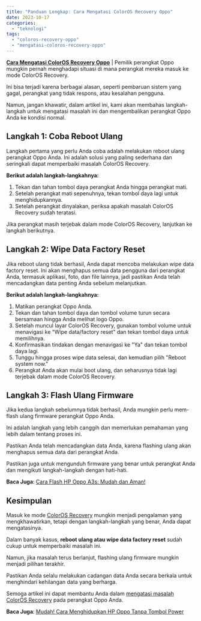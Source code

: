 ```yaml
---
title: "Panduan Lengkap: Cara Mengatasi ColorOS Recovery Oppo"
date: 2023-10-17
categories: 
  - "teknologi"
tags: 
  - "coloros-recovery-oppo"
  - "mengatasi-coloros-recovery-oppo"
---
```


[**Cara Mengatasi ColorOS Recovery Oppo**](https://ajiekusumadhany.com/cara-mengatasi-coloros-recovery-oppo/) | Pemilik perangkat Oppo mungkin pernah menghadapi situasi di mana perangkat mereka masuk ke mode ColorOS Recovery.

Ini bisa terjadi karena berbagai alasan, seperti pembaruan sistem yang gagal, perangkat yang tidak respons, atau kesalahan pengguna.

Namun, jangan khawatir, dalam artikel ini, kami akan membahas langkah-langkah untuk mengatasi masalah ini dan mengembalikan perangkat Oppo Anda ke kondisi normal.

## Langkah 1: Coba Reboot Ulang

Langkah pertama yang perlu Anda coba adalah melakukan reboot ulang perangkat Oppo Anda. Ini adalah solusi yang paling sederhana dan seringkali dapat memperbaiki masalah ColorOS Recovery.

**Berikut adalah langkah-langkahnya:**

1. Tekan dan tahan tombol daya perangkat Anda hingga perangkat mati.
2. Setelah perangkat mati sepenuhnya, tekan tombol daya lagi untuk menghidupkannya.
3. Setelah perangkat dinyalakan, periksa apakah masalah ColorOS Recovery sudah teratasi.

Jika perangkat masih terjebak dalam mode ColorOS Recovery, lanjutkan ke langkah berikutnya.

## Langkah 2: Wipe Data Factory Reset

Jika reboot ulang tidak berhasil, Anda dapat mencoba melakukan wipe data factory reset. Ini akan menghapus semua data pengguna dari perangkat Anda, termasuk aplikasi, foto, dan file lainnya, jadi pastikan Anda telah mencadangkan data penting Anda sebelum melanjutkan.

**Berikut adalah langkah-langkahnya:**

1. Matikan perangkat Oppo Anda.
2. Tekan dan tahan tombol daya dan tombol volume turun secara bersamaan hingga Anda melihat logo Oppo.
3. Setelah muncul layar ColorOS Recovery, gunakan tombol volume untuk menavigasi ke "Wipe data/factory reset" dan tekan tombol daya untuk memilihnya.
4. Konfirmasikan tindakan dengan menavigasi ke "Ya" dan tekan tombol daya lagi.
5. Tunggu hingga proses wipe data selesai, dan kemudian pilih "Reboot system now."
6. Perangkat Anda akan mulai boot ulang, dan seharusnya tidak lagi terjebak dalam mode ColorOS Recovery.

## Langkah 3: Flash Ulang Firmware

Jika kedua langkah sebelumnya tidak berhasil, Anda mungkin perlu mem-flash ulang firmware perangkat Oppo Anda.

Ini adalah langkah yang lebih canggih dan memerlukan pemahaman yang lebih dalam tentang proses ini.

Pastikan Anda telah mencadangkan data Anda, karena flashing ulang akan menghapus semua data dari perangkat Anda.

Pastikan juga untuk mengunduh firmware yang benar untuk perangkat Anda dan mengikuti langkah-langkah dengan hati-hati.

**Baca Juga**: [Cara Flash HP Oppo A3s: Mudah dan Aman!](https://ajiekusumadhany.com/cara-flash-hp-oppo-a3s-mudah-dan-aman/)

## Kesimpulan

Masuk ke mode [ColorOS Recovery](https://ajiekusumadhany.com/cara-mengatasi-coloros-recovery-oppo/) mungkin menjadi pengalaman yang mengkhawatirkan, tetapi dengan langkah-langkah yang benar, Anda dapat mengatasinya.

Dalam banyak kasus, **reboot ulang atau wipe data factory reset** sudah cukup untuk memperbaiki masalah ini.

Namun, jika masalah terus berlanjut, flashing ulang firmware mungkin menjadi pilihan terakhir.

Pastikan Anda selalu melakukan cadangan data Anda secara berkala untuk menghindari kehilangan data yang berharga.

Semoga artikel ini dapat membantu Anda dalam [mengatasi masalah ColorOS Recovery](https://ajiekusumadhany.com/cara-mengatasi-coloros-recovery-oppo/) pada perangkat Oppo Anda.

**Baca Juga**: [Mudah! Cara Menghidupkan HP Oppo Tanpa Tombol Power](https://ajiekusumadhany.com/cara-menghidupkan-hp-oppo-tanpa-tombol-power/)
